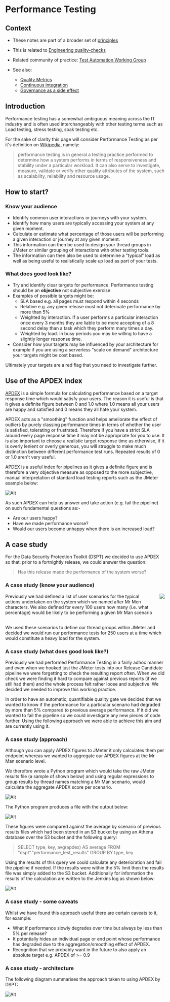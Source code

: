 # Performance Testing

## Context

* These notes are part of a broader set of [principles](../principles.md)
* This is related to [Engineering quality-checks](https://digital.nhs.uk/about-nhs-digital/our-work/nhs-digital-architecture/principles/adopt-appropriate-cyber-security-standards)

* Related community of practice: [Test Automation Working Group](../communities/pd-test-automation-working-group.md)
* See also:
  * [Quality Metrics](../quality-checks.md) 
  * [Continuous integration](continuous-integration.md)
  * [Governance as a side effect](../patterns/governance-side-effect.md)

## Introduction

Performance testing has a somewhat ambiguous meaning across the IT industry and is often used interchangeably with other testing terms such as Load testing, stress testing, soak testing etc.

For the sake of clarity this page will consider Performance Testing as per it's definition on [Wikipedia](https://en.wikipedia.org/wiki/Software_performance_testing), namely:

>  performance testing is in general a testing practice performed to determine how a system performs in terms of responsiveness and stability under a particular workload. It can also serve to investigate, measure, validate or verify other quality attributes of the system, such as scalability, reliability and resource usage.

## How to start?

### Know your audience

* Identify common user interactions or journeys with your system.
* Identify how many users are typically accessing your system at any given moment.
* Calculate or estimate what percentage of those users will be performing a given interaction or journey at any given moment.
* This information can then be used to design your thread groups in JMeter or similar grouping of interactions with other testing tools.
* The information can then also be used to determine a "typical" load as well as being useful to realistically scale up load as part of your tests.

### What does good look like?

* Try and identify clear targets for performance.  Performance testing should be an **objective** not subjective exercise
* Examples of possible targets might be: 
  * SLA based e.g. all pages must respond within 4 seconds
  * Relative e.g. any given release must not deterioate performance by more than 5%
  * Weighted by interaction.  If a user performs a particular interaction once every 3 months they are liable to be more accepting of a 8 second delay than a task which they perform many times a day.
  * Weighted by load.  In busy periods you may be willing to have a slightly longer response time.
* Consider how your targets may be influenced by your architecture for example if you are using a serverless "scale on demand" architecture your targets might be cost based.

Ultimately your targets are a red flag that you need to investigate further.

## Use of the APDEX index

[APDEX](https://en.wikipedia.org/wiki/Apdex) is a simple formula for calculating performance based on a target response time which would satisfy your users.  The reason it is useful is that it gives a definite figure between 0 and 1.0 where 1.0 means all your users are happy and satisfied and 0 means they all hate your system.

APDEX acts as a "smoothing" function and helps ameliorate the effect of outliers by purely classing performance times in terms of whether the user is satisfied, tolerating or frustrated.  Therefore if you have a strict SLA around every page response time it may not be appropriate for you to use.  It is also important to choose a realistic target response time as otherwise, if it is overly lenient or overly generous, you will struggle to make much distinction between different performance test runs.  Repeated results of 0 or 1.0 aren't very useful.

APDEX is a useful index for pipelines as it gives a definite figure and is therefore a very objective measure as opposed to the more subjective, manual interpretation of standard load testing reports such as the JMeter example below:

![Alt](./jmeter-reportsample.png "Sample JMeter Report")

As such APDEX can help us answer and take action (e.g. fail the pipeline) on such fundamental questions as:-

* Are our users happy?
* Have we made performance worse?
* Would our users become unhappy when there is an increased load?

## A case study

For the Data Security Protection Toolkit (DSPT) we decided to use APDEX so that, prior to a fortnightly release, we could answer the question:

> Has this release made the performance of the system worse?

### A case study (know your audience)
<div style="float:right">
<img src="./dsptcasestudy-scenarios.png" style=" alt="DSPT user scenarios" />
</div>
<div style="padding-right:30px;padding-bottom:30px;">
Previously we had defined a list of user scenarios for the typical actions undertaken on the system which we named after Mr Men characters.  We also defined for every 100 users how many (i.e. what percentage) would be likely to be performing a given Mr Man scenario
</div>
We used these scenarios to define our thread groups within JMeter and decided we would run our performance tests for 250 users at a time which would constitute a heavy load for the system.

### A case study (what does good look like?)

Previously we had performed Performance Testing in a fairly adhoc manner and even when we hooked just the JMeter tests into our Release Candidate pipeline we were forgetting to check the resulting report often.  When we did check we were finding it hard to compare against previous reports (if we still had them) and the whole process felt rather loose and subjective.  We decided we needed to improve this working practice.

In order to have an automatic, quantifiable quality gate we decided that we wanted to know if the performance for a particular scenario had degraded by more than 5% compared to previous average performance.  If it did we wanted to fail the pipeline so we could investigate any new pieces of code further.  Using the following approach we were able to achieve this aim and are currently using it.

### A case study (approach)

Although you can apply APDEX figures to JMeter it only calculates them per endpoint whereas we wanted to aggregate our APDEX figures at the Mr Man scenario level.

We therefore wrote a Python program which would take the raw JMeter results file (a sample of shown below) and using regular expressions to group results by thread names matching a Mr Man scenario, would calculate the aggregate APDEX score per scenario.

![Alt](./dsptcasestudy-jmeteroutput.png "Sample of raw JMeter result file")

The Python program produces a file with the output below:

![Alt](./dsptcasestudy-aggregatedapdexscores.png "Aggregated APDEX results file")

These figures were compared against the average by scenario of previous results files which had been stored in an S3 bucket by using an Athena database over the S3 bucket and the following query:

> SELECT type, key, avg(apdex) AS average FROM "dspt"."performance_test_results" GROUP BY type, key

Using the results of this query we could calculate any deterioration and fail the pipeline if needed.  If the results were within the 5% limit then the results file was simply added to the S3 bucket.  Additionally for information the results of the calculation are written to the Jenkins log as shown below:

![Alt](./dsptcasestudy-degradationoutput.png "Degradation result in Jenkins log")

### A case study - some caveats

Whilst we have found this approach useful there are certain caveats to it, for example:

* What if performance slowly degrades over time but always by less than 5% per release?
* It potentially hides an individual page or end point whose performance has degraded due to the aggregation/smoothing effect of APDEX.
* Recognition that we probably want in the future to also apply an absolute target e.g. APDEX of >= 0.9

### A case study - architecture

The following diagram summarises the approach taken to using APDEX by DSPT:

![Alt](./dsptcasestudy-architecture.png "DSPT Performance test architecture")
